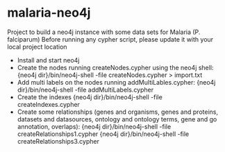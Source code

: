# malaria-neo4j
Project to build a neo4j instance with some data sets for Malaria (P. falciparum)
Before running any cypher script, please update it with your local project location

* Install and start neo4j
* Create the nodes running createNodes.cypher using the neo4j shell:
   {neo4j dir}/bin/neo4j-shell -file createNodes.cypher > import.txt
* Add multi labels on the nodes running addMultiLables.cypher:
   {neo4j dir}/bin/neo4j-shell -file addMultiLabels.cypher
* Create the indexes
   {neo4j dir}/bin/neo4j-shell -file createIndexes.cypher
* Create some relationships (genes and organisms, genes and proteins, datasets and datasources, ontology and ontology terms, gene      and go annotation, overlaps):
   {neo4j dir}/bin/neo4j-shell -file createRelationships1.cypher
   {neo4j dir}/bin/neo4j-shell -file createRelationships3.cypher
